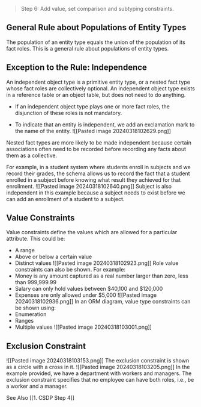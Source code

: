 > Step 6: Add value, set comparison and subtyping constraints.

## General Rule about Populations of Entity Types

The population of an entity type equals the union of the population of its fact roles. This is a general rule about populations of entity types. 

## Exception to the Rule: Independence

An independent object type is a primitive entity type, or a nested fact type whose fact roles are collectively optional. An independent object type exists in a reference table or an object table, but does not need to do anything. 

- If an independent object type plays one or more fact roles, the disjunction of these roles is not mandatory. 

- To indicate that an entity is independent, we add an exclamation mark to the name of the entity. 
![[Pasted image 20240318102629.png]]

Nested fact types are more likely to be made independent because certain associations often need to be recorded before recording any facts about them as a collective. 

For example, in a student system where students enroll in subjects and we record their grades, the schema allows us to record the fact that a student enrolled in a subject before knowing what result they achieved for that enrollment. 
![[Pasted image 20240318102640.png]]
Subject is also independent in this example because a subject needs to exist before we can add an enrollment of a student to a subject.

## Value Constraints

Value constraints define the values which are allowed for a particular attribute. This could be:
- A range
- Above or below a certain value
- Distinct values
![[Pasted image 20240318102923.png]]
Role value constraints can also be shown. For example:
- Money is any amount captured as a real number larger than zero, less than 999,999.99
- Salary can only hold values between $40,100 and $120,000
- Expenses are only allowed under $5,000
![[Pasted image 20240318102936.png]]
In an ORM diagram, value type constraints can be shown using:
- Enumeration
- Ranges
- Multiple values
![[Pasted image 20240318103001.png]]
## Exclusion Constraint

![[Pasted image 20240318103153.png]]
The exclusion constraint is shown as a circle with a cross in it. 
![[Pasted image 20240318103205.png]]
In the example provided, we have a department with workers and managers. The exclusion constraint specifies that no employee can have both roles, i.e., be a worker and a manager. 

See Also
[[1. CSDP Step 4]]